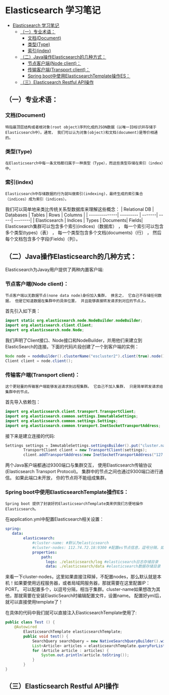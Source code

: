 # Elasticsearch 学习笔记

- [Elasticsearch 学习笔记](#elasticsearch-%E5%AD%A6%E4%B9%A0%E7%AC%94%E8%AE%B0)
    - [（一）专业术语：](#%EF%BC%88%E4%B8%80%EF%BC%89%E4%B8%93%E4%B8%9A%E6%9C%AF%E8%AF%AD%EF%BC%9A)
        - [文档(Document)](#%E6%96%87%E6%A1%A3document)
        - [类型(Type)](#%E7%B1%BB%E5%9E%8Btype)
        - [索引(index)](#%E7%B4%A2%E5%BC%95index)
    - [（二）Java操作Elasticsearch的几种方式：](#%EF%BC%88%E4%BA%8C%EF%BC%89java%E6%93%8D%E4%BD%9Celasticsearch%E7%9A%84%E5%87%A0%E7%A7%8D%E6%96%B9%E5%BC%8F%EF%BC%9A)
        - [节点客户端(Node client)：](#%E8%8A%82%E7%82%B9%E5%AE%A2%E6%88%B7%E7%AB%AFnode-client%EF%BC%9A)
        - [传输客户端(Transport client)：](#%E4%BC%A0%E8%BE%93%E5%AE%A2%E6%88%B7%E7%AB%AFtransport-client%EF%BC%9A)
        - [Spring boot中使用ElasticsearchTemplate操作ES：](#spring-boot%E4%B8%AD%E4%BD%BF%E7%94%A8elasticsearchtemplate%E6%93%8D%E4%BD%9Ces%EF%BC%9A)
    - [（三）Elasticsearch Restful API操作](#%EF%BC%88%E4%B8%89%EF%BC%89elasticsearch-restful-api%E6%93%8D%E4%BD%9C)

## （一）专业术语：

### 文档(Document)

    特指最顶层结构或者根对象(root object)序列化成的JSON数据（以唯一ID标识并存储于Elasticsearch中）。通常， 我们可以认为对象(object)和文档(document)是等价相通的。

### 类型(Type)

    在Elasticsearch中每一条文档都归属于一种类型（Type），而这些类型存储在索引（index）中。

### 索引(index)

    Elasticsearch中存储数据的行为就叫做索引(indexing)，最终生成的索引集合（indices）成为索引（indices）。
我们可以简单地来类比传统关系型数据库来理解这些概念：
| Relational DB | Databases | Tables | Rows | Columns |
| --------------| --------- | -------| -----| --------|
| Elasticsearch | Indices   | Types  | Documents| Fields|
Elasticsearch集群可以包含多个索引(indices)（数据库） ， 每一个索引可以包含多个类型(types)（表） ， 每一个类型包含多个文档(documents)（行） ， 然后每个文档包含多个字段(Fields)（列）。

## （二）Java操作Elasticsearch的几种方式：

Elasticsearch为Javay用户提供了两种内置客户端:

### 节点客户端(Node client)：

    节点客户端以无数据节点(none data node)身份加入集群， 换言之， 它自己不存储任何数据， 但是它知道数据在集群中的具体位置， 并且能够直接转发请求到对应的节点上。
首先引入如下类：

``` java
import static org.elasticsearch.node.NodeBuilder.nodeBuilder;
import org.elasticsearch.client.Client;
import org.elasticsearch.node.Node;
```

我们声明了Client接口、Node接口和NodeBuilder，并用他们来建立到ElasticSearch的连接。下面的代码片段创建了一个到客户端的实例：

``` java
Node node = nodeBuilder().clusterName("escluster2").client(true).node();
Client client = node.client();
```

### 传输客户端(Transport client)：

    这个更轻量的传输客户端能够发送请求到远程集群。 它自己不加入集群， 只是简单转发请求给集群中的节点。
首先导入依赖包：

``` java
import org.elasticsearch.client.transport.TransportClient;
import org.elasticsearch.common.settings.ImmutableSettings;
import org.elasticsearch.common.settings.Settings;
import org.elasticsearch.common.transport.InetSocketTransportAddress;
```

接下来是建立连接的代码:

``` java
Settings settings = ImmutableSettings.settingsBuilder().put("cluster.name", "escluster2").build();
        TransportClient client = new TransportClient(settings);
        client.addTransportAddress(new InetSocketTransportAddress("127.0.0.1", 9300));
```

两个Java客户端都通过9300端口与集群交互， 使用Elasticsearch传输协议(Elasticsearch Transport Protocol)。 集群中的节点之间也通过9300端口进行通信。 如果此端口未开放， 你的节点将不能组成集群。

### Spring boot中使用ElasticsearchTemplate操作ES：

    Spring boot 提供了封装好的ElasticsearchTemplate类来供我们方便地操作Elasticsearch。

在application.yml中配置Elasticsearch相关设置：

``` yml
spring:
   data:
        elasticsearch:
            #cluster-name: #默认为elasticsearch
            #cluster-nodes: 112.74.72.18:9300 #配置es节点信息，逗号分隔，如果没有指定，则启动ClientNode
            properties:
                path:
                  logs: ./elasticsearch/log #elasticsearch日志存储目录
                  data: ./elasticsearch/data #elasticsearch数据存储目录
```

来看一下cluster-nodes，这里如果直接注释掉，不配置nodes，那么默认就是本机！如果要使用远程服务器，或者局域网服务器，那就需要在这里配置IP：PORT。
可以配置多个，以逗号分隔，相当于集群。cluster-name如果想改为其他，那就需要在安装ElasticSearch时编辑配置文件，设置name。
配置好yml后，就可以直接使用template了！

在具体的代码中我们就可以直接注入ElasticsearchTemplate使用了:

``` java
public class Test () {
    @Autowired
        ElasticsearchTemplate elasticsearchTemplate;
        public void test() {
            SearchQuery searchQuery = new NativeSearchQueryBuilder().withQuery(queryStringQuery("spring boot OR 书籍")).build();
            List<Article> articles = elasticsearchTemplate.queryForList(searchQuery, Article.class);
            for (Article article : articles) {
                System.out.println(article.toString());
            }
        }
}
```

## （三）Elasticsearch Restful API操作

